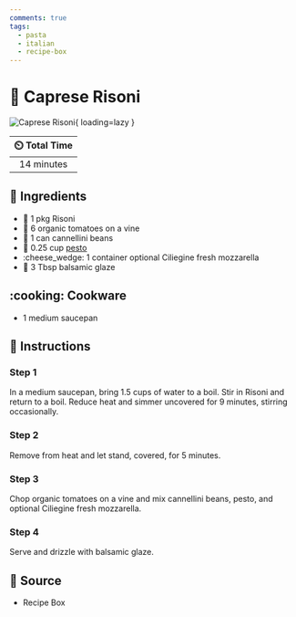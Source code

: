 ```yaml
---
comments: true
tags:
  - pasta
  - italian
  - recipe-box
---
```

# :spaghetti: Caprese Risoni

![Caprese Risoni](../assets/images/caprese-risoni.jpg){ loading=lazy }

| :timer_clock: Total Time |
|:-----------------------: |
| 14 minutes |

## :salt: Ingredients

- :spaghetti: 1 pkg Risoni
- :tomato: 6 organic tomatoes on a vine
- :canned_food: 1 can cannellini beans
- :herb: 0.25 cup [pesto][1]
- :cheese_wedge: 1 container optional Ciliegine fresh mozzarella
- :sake: 3 Tbsp balsamic glaze

## :cooking: Cookware

- 1 medium saucepan

## :pencil: Instructions

### Step 1

In a medium saucepan, bring 1.5 cups of water to a boil. Stir in Risoni and return to a boil. Reduce heat and simmer
uncovered for 9 minutes, stirring occasionally.

### Step 2

Remove from heat and let stand, covered, for 5 minutes.

### Step 3

Chop organic tomatoes on a vine and mix cannellini beans, pesto, and optional Ciliegine fresh mozzarella.

### Step 4

Serve and drizzle with balsamic glaze.

## :link: Source

- Recipe Box

[1]: <../sauces-and-dressings/pesto/joy-of-cooking-pesto.md>
